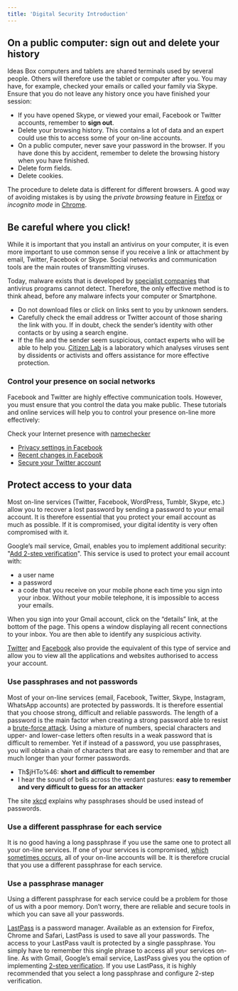```yaml
---
title: 'Digital Security Introduction'
---
```


## On a public computer: sign out and delete your history

Ideas Box computers and tablets are shared terminals used by several people. Others will therefore use the tablet or computer after you. You may have, for example, checked your emails or called your family via Skype. Ensure that you do not leave any history once you have finished your session:

* If you have opened Skype, or viewed your email, Facebook or Twitter accounts, remember to **sign out**.
* Delete your browsing history. This contains a lot of data and an expert could use this to access some of your on-line accounts.
* On a public computer, never save your password in the browser. If you have done this by accident, remember to delete the browsing history when you have finished.
* Delete form fields.
* Delete cookies.

The procedure to delete data is different for different browsers. A good way of avoiding mistakes is by using the _private browsing_ feature in [Firefox](https://support.mozilla.org/fr/kb/navigation-privee-naviguer-sans-conserver-infos-sites) or _incognito mode_ in [Chrome](https://support.google.com/chrome/bin/answer.py?hl=fr&answer=95464).

## Be careful where you click!

While it is important that you install an antivirus on your computer, it is even more important to use common sense if you receive a link or attachment by email, Twitter, Facebook or Skype. Social networks and communication tools are the main routes of transmitting viruses.

Today, malware exists that is developed by [specialist companies](http://surveillance.rsf.org/en/) that antivirus programs cannot detect. Therefore, the only effective method is to think ahead, before any malware infects your computer or Smartphone.

* Do not download files or click on links sent to you by unknown senders. 
* Carefully check the email address or Twitter account of those sharing the link with you. If in doubt, check the sender’s identity with other contacts or by using a search engine.
* If the file and the sender seem suspicious, contact experts who will be able to help you. [Citizen Lab](https://citizenlab.org/contact/) is a laboratory which analyses viruses sent by dissidents or activists and offers assistance for more effective protection.

### Control your presence on social networks

Facebook and Twitter are highly effective communication tools. However, you must ensure that you control the data you make public. These tutorials and online services will help you to control your presence on-line more effectively:

Check your Internet presence with [namechecker](http://namechk.com/)

* [Privacy settings in Facebook](https://myshadow.org/facebook-privacy-settings-you-should-know)
* [Recent changes in Facebook](https://myshadow.org/things-know-about-recent-changes-facebook)
* [Secure your Twitter account](https://myshadow.org/how-secure-your-twitter-account)

## Protect access to your data

Most on-line services \(Twitter, Facebook, WordPress, Tumblr, Skype, etc.\) allow you to recover a lost password by sending a password to your email account. It is therefore essential that you protect your email account as much as possible. If it is compromised, your digital identity is very often compromised with it.

Google’s mail service, Gmail, enables you to implement additional security: "[Add 2-step verification](https://support.google.com/a/answer/175197?hl=en)". This service is used to protect your email account with:

* a user name
* a password
* a code that you receive on your mobile phone each time you sign into your inbox. Without your mobile telephone, it is impossible to access your emails.

When you sign into your Gmail account, click on the “details” link, at the bottom of the page. This opens a window displaying all recent connections to your inbox. You are then able to identify any suspicious activity.

[Twitter](https://twitter.com/settings/applications) and [Facebook](https://www.facebook.com/settings?tab=applications) also provide the equivalent of this type of service and allow you to view all the applications and websites authorised to access your account.

### Use passphrases and not passwords

Most of your on-line services \(email, Facebook, Twitter, Skype, Instagram, WhatsApp accounts\) are protected by passwords. It is therefore essential that you choose strong, difficult and reliable passwords. The length of a password is the main factor when creating a strong password able to resist a [brute-force attack](https://en.wikipedia.org/wiki/Brute-force_attack). Using a mixture of numbers, special characters and upper- and lower-case letters often results in a weak password that is difficult to remember. Yet if instead of a password, you use passphrases, you will obtain a chain of characters that are easy to remember and that are much longer than your former passwords.

* Th$jHTo%46: **short and difficult to remember**
* I hear the sound of bells across the verdant pastures: **easy to remember and very difficult to guess for an attacker**

The site [xkcd](http://www.lirmm.fr/~gambette/xkcd/index.php?id=936) explains why passphrases should be used instead of passwords.

### Use a different passphrase for each service

It is no good having a long passphrase if you use the same one to protect all your on-line services. If one of your services is compromised, [which sometimes occurs](http://www.pcinpact.com/news/63924-sony-pictures-lulzsec-piratage-mots-de-passe-vol-donnees.htm), all of your on-line accounts will be. It is therefore crucial that you use a different passphrase for each service.

### Use a passphrase manager

Using a different passphrase for each service could be a problem for those of us with a poor memory. Don’t worry, there are reliable and secure tools in which you can save all your passwords.

[LastPass](https://lastpass.com/) is a password manager. Available as an extension for Firefox, Chrome and Safari, LastPass is used to save all your passwords. The access to your LastPass vault is protected by a single passphrase. You simply have to remember this single phrase to access all your services on-line. As with Gmail, Google’s email service, LastPass gives you the option of implementing [2-step verification](https://helpdesk.lastpass.com/security-options/google-authenticator/). If you use LastPass, it is highly recommended that you select a long passphrase and configure 2-step verification.

